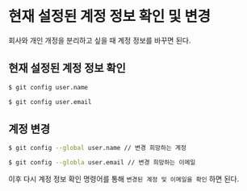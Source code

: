 # 현재 설정된 계정 정보 확인 및 변경

회사와 개인 개정을 분리하고 싶을 때 계정 정보를 바꾸면 된다. 

## 현재 설정된 계정 정보 확인

```bash
$ git config user.name

$ git config user.email
```

## 계정 변경

```bash
$ git config --global user.name // 변경 희망하는 계정

$ git config --globla user.email // 변경 희망하는 이메일
```

이후 다시 계정 정보 확인 명령어를 통해 `변경된 계정 및 이메일을 확인` 하면 된다.